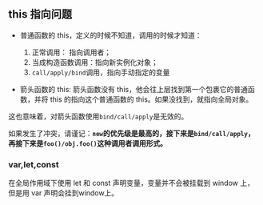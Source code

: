 ## this 指向问题

- 普通函数的 this，定义的时候不知道，调用的时候才知道：

  1. 正常调用： 指向调用者；
  2. 当成构造函数调用：指向新实例化对象；
  3. `call/apply/bind`调用，指向手动指定的变量

- 箭头函数的 this:
  箭头函数没有 this，他会往上层找到第一个包裹它的普通函数，并将 this 的指向这个普通函数的 this。如果没找到，就指向全局对象。

这也意味着，对箭头函数使用`bind/call/apply`是无效的。

如果发生了冲突，请谨记：**`new`的优先级是最高的，接下来是`bind/call/apply`，再接下来是`foo()/obj.foo()`这种调用者调用形式。**

### var,let,const

在全局作用域下使用 let 和 const 声明变量，变量并不会被挂载到 window 上，但是用 var 声明会挂到window上。

